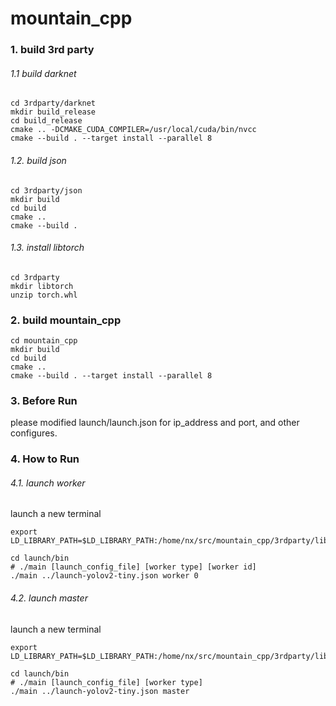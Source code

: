 # mountain_cpp

### 1. build 3rd party

###### 1.1 build darknet

```shell
cd 3rdparty/darknet
mkdir build_release
cd build_release
cmake .. -DCMAKE_CUDA_COMPILER=/usr/local/cuda/bin/nvcc
cmake --build . --target install --parallel 8
```

###### 1.2. build json

```shell
cd 3rdparty/json
mkdir build
cd build
cmake ..
cmake --build .
```

###### 1.3. install libtorch

```shell
cd 3rdparty
mkdir libtorch
unzip torch.whl
```

### 2. build mountain_cpp

```shell
cd mountain_cpp
mkdir build
cd build
cmake ..
cmake --build . --target install --parallel 8
```

### 3. Before Run

please modified launch/launch.json for ip_address and port, and other configures.

### 4. How to Run

###### 4.1. launch worker

launch a new terminal

```shell
export LD_LIBRARY_PATH=$LD_LIBRARY_PATH:/home/nx/src/mountain_cpp/3rdparty/libtorch/torch/lib:/home/nx/src/mountain_cpp/3rdparty/darknet

cd launch/bin
# ./main [launch_config_file] [worker type] [worker id]
./main ../launch-yolov2-tiny.json worker 0
```

###### 4.2. launch master

launch a new terminal

```shell
export LD_LIBRARY_PATH=$LD_LIBRARY_PATH:/home/nx/src/mountain_cpp/3rdparty/libtorch/torch/lib:/home/nx/src/mountain_cpp/3rdparty/darknet

cd launch/bin
# ./main [launch_config_file] [worker type]
./main ../launch-yolov2-tiny.json master
```



